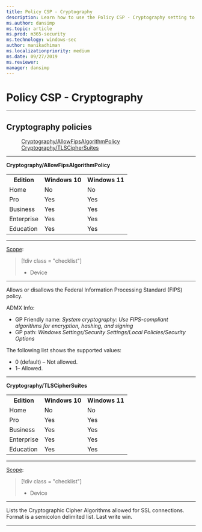 ```yaml
---
title: Policy CSP - Cryptography
description: Learn how to use the Policy CSP - Cryptography setting to allow or disallow the Federal Information Processing Standard (FIPS) policy.
ms.author: dansimp
ms.topic: article
ms.prod: m365-security
ms.technology: windows-sec
author: manikadhiman
ms.localizationpriority: medium
ms.date: 09/27/2019
ms.reviewer: 
manager: dansimp
---
```


# Policy CSP - Cryptography



<hr/>

<!--Policies-->
## Cryptography policies  

<dl>
  <dd>
    <a href="#cryptography-allowfipsalgorithmpolicy">Cryptography/AllowFipsAlgorithmPolicy</a>
  </dd>
  <dd>
    <a href="#cryptography-tlsciphersuites">Cryptography/TLSCipherSuites</a>
  </dd>
</dl>


<hr/>

<!--Policy-->
<a href="" id="cryptography-allowfipsalgorithmpolicy"></a>**Cryptography/AllowFipsAlgorithmPolicy**  

<!--SupportedSKUs-->
<table>
<tr>
    <th>Edition</th>
    <th>Windows 10</th>
    <th>Windows 11</th> 
</tr>
<tr>
    <td>Home</td>
    <td>No</td>
    <td>No</td>
</tr>
<tr>
    <td>Pro</td>
    <td>Yes</td>
    <td>Yes</td>
</tr>
<tr>
    <td>Business</td>
    <td>Yes</td>
    <td>Yes</td>
</tr>
<tr>
    <td>Enterprise</td>
    <td>Yes</td>
    <td>Yes</td>
</tr>
<tr>
    <td>Education</td>
    <td>Yes</td>
    <td>Yes</td>
</tr>
</table>


<!--/SupportedSKUs-->
<hr/>

<!--Scope-->
[Scope](./policy-configuration-service-provider.md#policy-scope):

> [!div class = "checklist"]
> * Device

<hr/>

<!--/Scope-->
<!--Description-->
Allows or disallows the Federal Information Processing Standard (FIPS) policy.

<!--/Description-->
<!--ADMXMapped-->
ADMX Info:  
-   GP Friendly name: *System cryptography: Use FIPS-compliant algorithms for encryption, hashing, and signing*
-   GP path: *Windows Settings/Security Settings/Local Policies/Security Options*

<!--/ADMXMapped-->
<!--SupportedValues-->
The following list shows the supported values:

-   0 (default) – Not allowed.
-   1– Allowed.
<!--/SupportedValues-->
<!--Example-->

<!--/Example-->
<!--Validation-->

<!--/Validation-->
<!--/Policy-->

<hr/>

<!--Policy-->
<a href="" id="cryptography-tlsciphersuites"></a>**Cryptography/TLSCipherSuites**  

<!--SupportedSKUs-->
<table>
<tr>
    <th>Edition</th>
    <th>Windows 10</th>
    <th>Windows 11</th> 
</tr>
<tr>
    <td>Home</td>
    <td>No</td>
    <td>No</td>
</tr>
<tr>
    <td>Pro</td>
    <td>Yes</td>
    <td>Yes</td>
</tr>
<tr>
    <td>Business</td>
    <td>Yes</td>
    <td>Yes</td>
</tr>
<tr>
    <td>Enterprise</td>
    <td>Yes</td>
    <td>Yes</td>
</tr>
<tr>
    <td>Education</td>
    <td>Yes</td>
    <td>Yes</td>
</tr>
</table>


<!--/SupportedSKUs-->
<hr/>

<!--Scope-->
[Scope](./policy-configuration-service-provider.md#policy-scope):

> [!div class = "checklist"]
> * Device

<hr/>

<!--/Scope-->
<!--Description-->
Lists the Cryptographic Cipher Algorithms allowed for SSL connections. Format is a semicolon delimited list. Last write win.

<!--/Description-->
<!--ADMXMapped-->

<!--/ADMXMapped-->
<!--SupportedValues-->

<!--/SupportedValues-->
<!--Example-->

<!--/Example-->
<!--Validation-->

<!--/Validation-->
<!--/Policy-->
<hr/>



<!--/Policies-->

